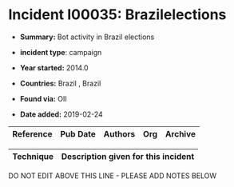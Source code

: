 # Incident I00035: Brazilelections

* **Summary:** Bot activity in Brazil elections

* **incident type**: campaign

* **Year started:** 2014.0

* **Countries:** Brazil , Brazil

* **Found via:** OII

* **Date added:** 2019-02-24


| Reference | Pub Date | Authors | Org | Archive |
| --------- | -------- | ------- | --- | ------- |

 

| Technique | Description given for this incident |
| --------- | ------------------------- |


DO NOT EDIT ABOVE THIS LINE - PLEASE ADD NOTES BELOW